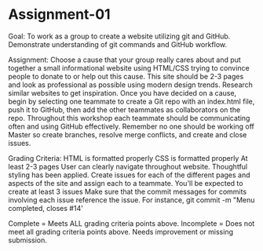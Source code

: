 # Assignment-01

Goal:
To work as a group to create a website utilizing git and GitHub. Demonstrate understanding of git commands and GitHub workflow.

Assignment:
Choose a cause that your group really cares about and put together a small informational website using HTML/CSS trying to convince people to donate to or help out this cause. This site should be 2-3 pages and look as professional as possible using modern design trends. Research similar websites to get inspiration.
Once you have decided on a cause, begin by selecting one teammate to create a Git repo with an index.html file, push it to GitHub, then add the other teammates as collaborators on the repo. Throughout this workshop each teammate should be communicating often and using GitHub effectively. Remember no one should be working off Master so create branches, resolve merge conflicts, and create and close issues.

Grading Criteria:
HTML is formatted properly
CSS is formatted properly
At least 2-3 pages
User can clearly navigate throughout website.
Thoughtful styling has been applied.
Create issues for each of the different pages and aspects of the site and assign each to a teammate. You'll be expected to create at least 3 issues
Make sure that the commit messages for commits involving each issue reference the issue. For instance, git commit -m "Menu completed, closes #14'

Complete = Meets ALL grading criteria points above.
Incomplete = Does not meet all grading criteria points above. Needs improvement or missing submission.

